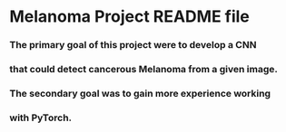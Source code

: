 # Melanoma Project README file

### The primary goal of this project were to develop a CNN  
### that could detect cancerous Melanoma from a given image.

### The secondary goal was to gain more experience working 
### with PyTorch.